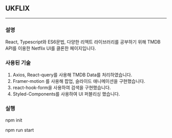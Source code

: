 ## UKFLIX

***
### 설명
React, Typescript와 ES6문법, 다양한 리액트 라이브러리를 공부하기 위해 TMDB API를 이용한 Netflix UI를 클론한 페이지입니다.

### 사용된 기술
1. Axios, React-query를 사용해 TMDB Data를 처리하였습니다.
2. Framer-motion 를 사용해 팝업, 슬라이드 애니메이션을 구현했습니다.
3. react-hook-form을 사용하여 검색을 구현했습니다.
4. Styled-Components를 사용하여 UI 퍼블리싱 했습니다.

### 실행
npm init

npm run start
